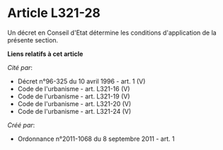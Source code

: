 # Article L321-28

Un décret en Conseil d'Etat détermine les conditions d'application de la présente section.

**Liens relatifs à cet article**

_Cité par_:

  - Décret n°96-325 du 10 avril 1996 - art. 1 (V)
  - Code de l'urbanisme - art. L321-16 (V)
  - Code de l'urbanisme - art. L321-19 (V)
  - Code de l'urbanisme - art. L321-20 (V)
  - Code de l'urbanisme - art. L321-24 (V)

_Créé par_:

  - Ordonnance n°2011-1068 du 8 septembre 2011 - art. 1

